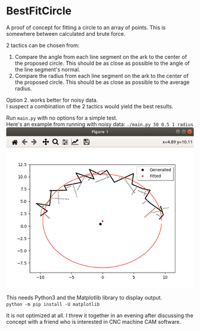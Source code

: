 # BestFitCircle

A proof of concept for fitting a circle to an array of points.
This is somewhere between calculated and brute force.

2 tactics can be chosen from:
1. Compare the angle from each line segment on the ark to the center of the proposed circle. This should be as close as possible to the angle of the line segment's normal.
2. Compare the radius from each line segment on the ark to the center of the proposed circle. This should be as close as possible to the average radius.

Option 2. works better for noisy data.  
I suspect a combination of the 2 tactics would yield the best results.

Run `main.py` with no options for a simple test.  
Here's an example from running with noisy data: `./main.py 50 0.5 1 radius`  
![screenshot](https://github.com/mrdunk/BestFitCircle/blob/master/assets/BestFitCircle_screenshot.png?raw=true)

This needs Python3 and the Matplotlib library to display output.  
`python -m pip install -U matplotlib`

It is not optimized at all. I threw it together in an evening after discussing the concept with a friend who is interested in CNC machine CAM software.
